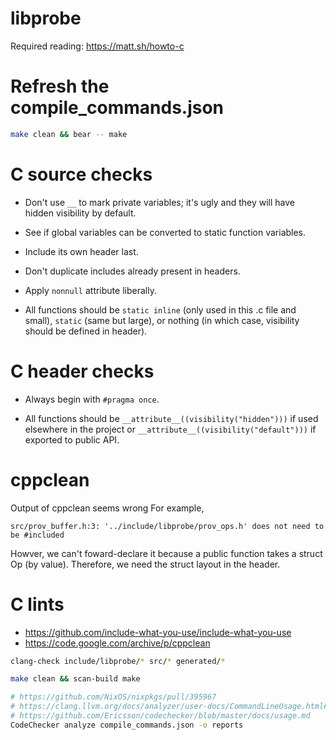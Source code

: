 # libprobe

Required reading: <https://matt.sh/howto-c>

# Refresh the compile_commands.json

``` sh
make clean && bear -- make
```

# C source checks

- Don't use `__` to mark private variables; it's ugly and they will have hidden visibility by default.

- See if global variables can be converted to static function variables.

- Include its own header last.

- Don't duplicate includes already present in headers.

- Apply `nonnull` attribute liberally.

- All functions should be `static inline` (only used in this .c file and small), `static` (same but large), or nothing (in which case, visibility should be defined in header).

# C header checks

- Always begin with `#pragma once`.

- All functions should be `__attribute__((visibility("hidden")))` if used elsewhere in the project or `__attribute__((visibility("default")))` if exported to public API.

# cppclean

Output of cppclean seems wrong
For example,

    src/prov_buffer.h:3: '../include/libprobe/prov_ops.h' does not need to be #included

Howver, we can't foward-declare it because a public function takes a struct Op (by value).
Therefore, we need the struct layout in the header.

# C lints

- https://github.com/include-what-you-use/include-what-you-use
- https://code.google.com/archive/p/cppclean

``` sh
clang-check include/libprobe/* src/* generated/*

make clean && scan-build make

# https://github.com/NixOS/nixpkgs/pull/395967
# https://clang.llvm.org/docs/analyzer/user-docs/CommandLineUsage.html#codechecker
# https://github.com/Ericsson/codechecker/blob/master/docs/usage.md
CodeChecker analyze compile_commands.json -o reports
```

